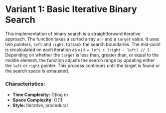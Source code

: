 
# Variant 1: Basic Iterative Binary Search

This implementation of binary search is a straightforward iterative approach. The function takes a sorted array `arr` and a `target` value. It uses two pointers, `left` and `right`, to track the search boundaries. The mid-point is recalculated on each iteration as `mid = left + (right - left) // 2`. Depending on whether the `target` is less than, greater than, or equal to the middle element, the function adjusts the search range by updating either the `left` or `right` pointer. This process continues until the target is found or the search space is exhausted.

### Characteristics:
- **Time Complexity:** O(log n)
- **Space Complexity:** O(1)
- **Style:** Iterative, procedural

